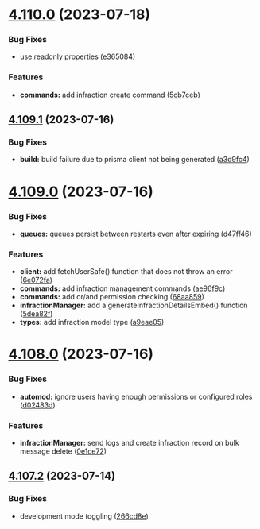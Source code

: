# [4.110.0](https://github.com/onesoft-sudo/sudobot/compare/v4.109.1...v4.110.0) (2023-07-18)


### Bug Fixes

* use readonly properties ([e365084](https://github.com/onesoft-sudo/sudobot/commit/e365084780059595cdd17a8f3a1de05cdfd65b56))


### Features

* **commands:** add infraction create command ([5cb7ceb](https://github.com/onesoft-sudo/sudobot/commit/5cb7cebc277dddc6fb6de60a6c4413dfe46971cb))



## [4.109.1](https://github.com/onesoft-sudo/sudobot/compare/v4.109.0...v4.109.1) (2023-07-16)


### Bug Fixes

* **build:** build failure due to prisma client not being generated ([a3d9fc4](https://github.com/onesoft-sudo/sudobot/commit/a3d9fc4bb0bb7140fa66255c33591eb7d02b5150))



# [4.109.0](https://github.com/onesoft-sudo/sudobot/compare/v4.108.0...v4.109.0) (2023-07-16)


### Bug Fixes

* **queues:** queues persist between restarts even after expiring ([d47ff46](https://github.com/onesoft-sudo/sudobot/commit/d47ff4661d3597504686e751007c65f92374eee3))


### Features

* **client:** add fetchUserSafe() function that does not throw an error ([6e072fa](https://github.com/onesoft-sudo/sudobot/commit/6e072fad918c405feb9023d139a845d980bc1617))
* **commands:** add infraction management commands ([ae96f9c](https://github.com/onesoft-sudo/sudobot/commit/ae96f9c8e7dcaa97b739bb5988efc901d02c64a3))
* **commands:** add or/and permission checking ([68aa859](https://github.com/onesoft-sudo/sudobot/commit/68aa859c663372342ca1ad685b4977532c09c181))
* **infractionManager:** add a generateInfractionDetailsEmbed() function ([5dea82f](https://github.com/onesoft-sudo/sudobot/commit/5dea82f559fb820b23ce1a56bb6f9ab52b9c835c))
* **types:** add infraction model type ([a9eae05](https://github.com/onesoft-sudo/sudobot/commit/a9eae05d565e4a46495458463b3319294880b3ed))



# [4.108.0](https://github.com/onesoft-sudo/sudobot/compare/v4.107.2...v4.108.0) (2023-07-16)


### Bug Fixes

* **automod:** ignore users having enough permissions or configured roles ([d02483d](https://github.com/onesoft-sudo/sudobot/commit/d02483d7b3c2b621037b92bf42ee833180f5d653))


### Features

* **infractionManager:** send logs and create infraction record on bulk message delete ([0e1ce72](https://github.com/onesoft-sudo/sudobot/commit/0e1ce72c126be29203c144828694a308d15773ec))



## [4.107.2](https://github.com/onesoft-sudo/sudobot/compare/v4.107.1...v4.107.2) (2023-07-14)


### Bug Fixes

* development mode toggling ([266cd8e](https://github.com/onesoft-sudo/sudobot/commit/266cd8eb53db8f511bf5ae372db22062ee1d1f86))



